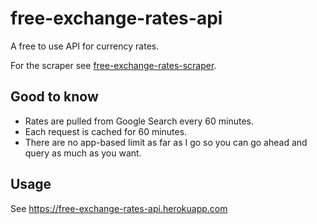 # free-exchange-rates-api

A free to use API for currency rates.

For the scraper see [free-exchange-rates-scraper](https://github.com/thoughtsunificator/free-exchange-rates-scraper).

## Good to know

- Rates are pulled from Google Search every 60 minutes.
- Each request is cached for 60 minutes.
- There are no app-based limit as far as I go so you can go ahead and query as much as you want.

## Usage 

See https://free-exchange-rates-api.herokuapp.com
